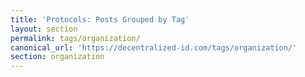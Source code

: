 ```yaml
---
title: 'Protocols: Posts Grouped by Tag'
layout: section
permalink: tags/organization/
canonical_url: 'https://decentralized-id.com/tags/organization/'
section: organization
---
```

